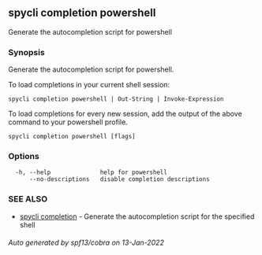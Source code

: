 ## spycli completion powershell

Generate the autocompletion script for powershell

### Synopsis

Generate the autocompletion script for powershell.

To load completions in your current shell session:

	spycli completion powershell | Out-String | Invoke-Expression

To load completions for every new session, add the output of the above command
to your powershell profile.


```
spycli completion powershell [flags]
```

### Options

```
  -h, --help              help for powershell
      --no-descriptions   disable completion descriptions
```

### SEE ALSO

* [spycli completion](spycli_completion.md)	 - Generate the autocompletion script for the specified shell

###### Auto generated by spf13/cobra on 13-Jan-2022
